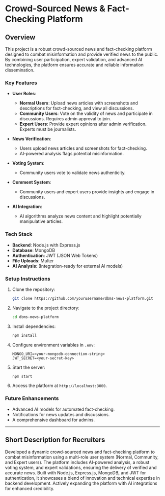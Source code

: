# Crowd-Sourced News & Fact-Checking Platform

## **Overview**
This project is a robust crowd-sourced news and fact-checking platform designed to combat misinformation and provide verified news to the public. By combining user participation, expert validation, and advanced AI technologies, the platform ensures accurate and reliable information dissemination.

### **Key Features**
- **User Roles**:
  - **Normal Users**: Upload news articles with screenshots and descriptions for fact-checking, and view all discussions.
  - **Community Users**: Vote on the validity of news and participate in discussions. Requires admin approval to join.
  - **Expert Users**: Provide expert opinions after admin verification. Experts must be journalists.
  
- **News Verification**:
  - Users upload news articles and screenshots for fact-checking.
  - AI-powered analysis flags potential misinformation.

- **Voting System**:
  - Community users vote to validate news authenticity.

- **Comment System**:
  - Community users and expert users provide insights and engage in discussions.

- **AI Integration**:
  - AI algorithms analyze news content and highlight potentially manipulative articles.

### **Tech Stack**
- **Backend**: Node.js with Express.js
- **Database**: MongoDB
- **Authentication**: JWT (JSON Web Tokens)
- **File Uploads**: Multer
- **AI Analysis**: (Integration-ready for external AI models)

### **Setup Instructions**
1. Clone the repository:
   ```bash
   git clone https://github.com/yourusername/dbms-news-platform.git
   ```
2. Navigate to the project directory:
   ```bash
   cd dbms-news-platform
   ```
3. Install dependencies:
   ```bash
   npm install
   ```
4. Configure environment variables in `.env`:
   ```plaintext
   MONGO_URI=<your-mongodb-connection-string>
   JWT_SECRET=<your-secret-key>
   ```
5. Start the server:
   ```bash
   npm start
   ```
6. Access the platform at `http://localhost:3000`.

### **Future Enhancements**
- Advanced AI models for automated fact-checking.
- Notifications for news updates and discussions.
- A comprehensive dashboard for admins.

---

## **Short Description for Recruiters**
Developed a dynamic crowd-sourced news and fact-checking platform to combat misinformation using a multi-role user system (Normal, Community, and Expert users). The platform includes AI-powered analysis, a robust voting system, and expert validations, ensuring the delivery of verified and accurate news. Built with Node.js, Express.js, MongoDB, and JWT for authentication, it showcases a blend of innovation and technical expertise in backend development. Actively expanding the platform with AI integrations for enhanced credibility.

